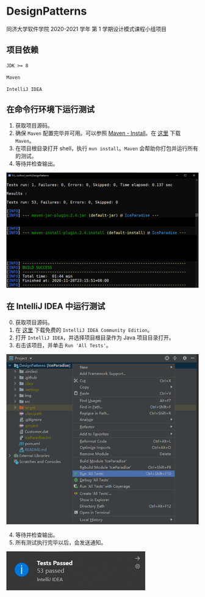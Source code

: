 # DesignPatterns

同济大学软件学院 2020-2021 学年 第 1 学期设计模式课程小组项目

## 项目依赖

`JDK >= 8`

`Maven`

`IntelliJ IDEA`

## 在命令行环境下运行测试

1. 获取项目源码。
2. 确保 `Maven` 配置完毕并可用。可以参照 [Maven - Install](https://maven.apache.org/install.html)。在 [这里](https://maven.apache.org/download.cgi) 下载 `Maven`。
3. 在项目根目录打开 shell，执行 `mvn install`。`Maven` 会帮助你打包并运行所有的测试。
4. 等待并检查输出。

![Build Finish](./img/powershell_mvn_build_finish.png)

## 在 IntelliJ IDEA 中运行测试

0. 获取项目源码。
1. 在 [这里](https://www.jetbrains.com/idea/download/#section=windows) 下载免费的 `IntelliJ IDEA Community Edition`。
2. 打开 `IntelliJ IDEA`，并选择项目根目录作为 Java 项目目录打开。
3. 右击该项目，并单击 `Run 'All Tests'`。

![Build Task](./img/intellij_run_build_task.png)

4. 等待并检查输出。
5. 所有测试执行完毕以后，会发送通知。

![Build Finish](./img/intellij_build_finish.png)
